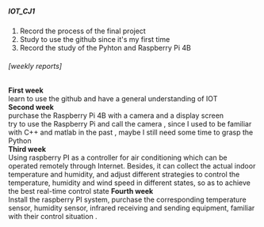 ##### IOT_CJ1  
  1. Record the process of the final project  
  2. Study to use the github since it's my first time  
  3. Record the study of the Pyhton and Raspberry Pi 4B  

###### [weekly reports]  
  **First week**  
    learn to use the github and have a general understanding of IOT  
  **Second week**  
    purchase the Raspberry Pi 4B with a camera and a display screen  
    try to use the Raspberry Pi and call the camera , since I used to be familiar with C++ and matlab in the past , maybe I still need some time to grasp the Python  
  **Third week**  
    Using raspberry PI as a controller for air conditioning which can be operated remotely through Internet. Besides, it can collect the actual indoor temperature and humidity, and adjust different strategies to control the temperature, humidity and wind speed in different states, so as to achieve the best real-time control state
  **Fourth week**  
    Install the raspberry PI system, purchase the corresponding temperature sensor, humidity sensor, infrared receiving and sending equipment, familiar with their control situation .
    
